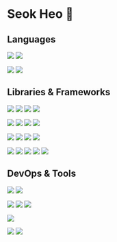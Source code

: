 # Seok Heo 👋

## Languages
![](https://img.shields.io/static/v1?style=flat-square&label=&message=Python&labelColor=e6e6fa&color=3776AB&logoColor=3776AB&logo=python)
![](https://img.shields.io/static/v1?style=flat-square&label=&message=C%2B%2B&labelColor=e6e6fa&color=00599C&logoColor=00599C&logo=Cplusplus)



<img src="https://img.shields.io/badge/Python-3776AB?style=flat-square&logo=python&logoColor=white"/></a>
<img src="https://img.shields.io/badge/C++-00599C?style=flat-square&logo=c%2B%2B&logoColor=white"/></a> 

## Libraries & Frameworks

<img src="https://img.shields.io/badge/ROS-22314E?style=flat-square&logo=ros&logoColor=white"/></a>
<img src="https://img.shields.io/badge/Numpy-013243?style=flat-square&logo=numpy&logoColor=white"/></a>
<img src="https://img.shields.io/badge/Pandas-150458?style=flat-square&logo=Pandas&logoColor=white"/></a>
<img src="https://img.shields.io/badge/OpenCV-5C3EE8?style=flat-square&logo=opencv&logoColor=white"/></a>

<img src="https://img.shields.io/badge/PyTorch-EE4C2C?style=flat-square&logo=PyTorch&logoColor=white"/></a>
<img src="https://img.shields.io/badge/TensorFlow-FF6F00?style=flat-square&logo=TensorFlow&logoColor=white"/></a>
<img src="https://img.shields.io/badge/scikit learn-F7931E?style=flat-square&logo=scikit-learn&logoColor=white"/></a>
<img src="https://img.shields.io/badge/Keras-D00000?style=flat-square&logo=Keras&logoColor=white"/></a>

![](https://img.shields.io/static/v1?style=flat-square&label=&message=ROS&labelColor=e6e6fa&color=22314E&logoColor=22314E&logo=ROS)
![](https://img.shields.io/static/v1?style=flat-square&label=&message=numpy&labelColor=e6e6fa&color=013243&logoColor=013243&logo=numpy)
![](https://img.shields.io/static/v1?style=flat-square&label=&message=pandas&labelColor=e6e6fa&color=150458&logoColor=150458&logo=pandas)
![](https://img.shields.io/static/v1?style=flat-square&label=&message=OpenCV&labelColor=e6e6fa&color=5C3EE8&logoColor=5C3EE8&logo=opencv)

![](https://img.shields.io/static/v1?style=flat-square&label=&message=PyTorch&labelColor=e6e6fa&color=EE4C2C&logoColor=EE4C2C&logo=pytorch)
![](https://img.shields.io/static/v1?style=flat-square&label=&message=TensorFlow&labelColor=e6e6fa&color=FF6F00&logoColor=FF6F00&logo=tensorflow)
![](https://img.shields.io/static/v1?style=flat-square&label=&message=scikit-learn&labelColor=e6e6fa&color=F7931E&logoColor=F7931E&logo=scikit-learn)
![](https://img.shields.io/static/v1?style=flat-square&label=&message=scikit-learn&labelColor=F7931E&color=F7931E&logoColor=fff&logo=scikit-learn)
![](https://img.shields.io/static/v1?style=flat-square&label=&message=keras&labelColor=e6e6fa&color=D00000&logoColor=D00000&logo=keras)

## DevOps & Tools
![](https://img.shields.io/static/v1?style=flat-square&label=&message=Git&labelColor=e6e6fa&color=F05032&logoColor=F05032&logo=git)
![](https://img.shields.io/static/v1?style=flat-square&label=&message=GitHub&labelColor=e6e6fa&color=181717&logoColor=181717&logo=github)

![](https://img.shields.io/static/v1?style=flat-square&label=&message=vim&labelColor=e6e6fa&color=019733&logoColor=019733&logo=vim)
![](https://img.shields.io/static/v1?style=flat-square&label=&message=VScode&labelColor=e6e6fa&color=007ACC&logoColor=007ACC&logo=visualstudiocode)
![](https://img.shields.io/static/v1?style=flat-square&label=&message=VisualStudio&labelColor=e6e6fa&color=5C2D91&logoColor=5C2D91&logo=visualstudio)

![](https://img.shields.io/static/v1?style=flat-square&label=&message=Docker&labelColor=e6e6fa&color=2496ED&logoColor=2496ED&logo=docker)

![](https://img.shields.io/static/v1?style=flat-square&label=&message=Linux&labelColor=e6e6fa&color=FCC624&logoColor=181717&logo=linux)
![](https://img.shields.io/static/v1?style=flat-square&label=&message=Ubuntu&labelColor=e6e6fa&color=E95420&logoColor=E95420&logo=ubuntu)


<!--
**hursuk1/hursuk1** is a ✨ _special_ ✨ repository because its `README.md` (this file) appears on your GitHub profile.

Here are some ideas to get you started:

- 🔭 I’m currently working on ...
- 🌱 I’m currently learning ...
- 👯 I’m looking to collaborate on ...
- 🤔 I’m looking for help with ...
- 💬 Ask me about ...
- 📫 How to reach me: ...
- 😄 Pronouns: ...
- ⚡ Fun fact: ...
-->
